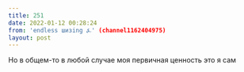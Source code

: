 ```yaml
---
title: 251
date: 2022-01-12 00:28:24
from: 'endless шизing ⍼' (channel1162404975)
layout: post
---
```


Но в общем-то в любой случае моя первичная ценность это я сам
